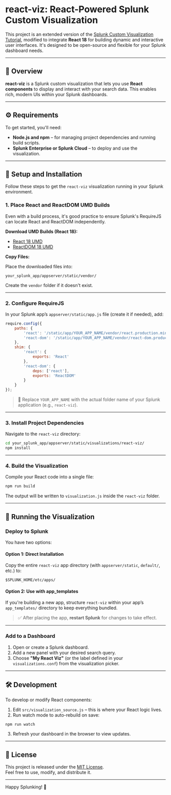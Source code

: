 # react-viz: React-Powered Splunk Custom Visualization

This project is an extended version of the [Splunk Custom Visualization Tutorial](https://docs.splunk.com/Documentation/Splunk/9.4.2/AdvancedDev/CustomVizTutorial), modified to integrate **React 18** for building dynamic and interactive user interfaces. It's designed to be open-source and flexible for your Splunk dashboard needs.

---

## 📖 Overview

**react-viz** is a Splunk custom visualization that lets you use **React components** to display and interact with your search data. This enables rich, modern UIs within your Splunk dashboards.

---

## ⚙️ Requirements

To get started, you'll need:

- **Node.js and npm** – for managing project dependencies and running build scripts.
- **Splunk Enterprise or Splunk Cloud** – to deploy and use the visualization.

---

## 🚀 Setup and Installation

Follow these steps to get the `react-viz` visualization running in your Splunk environment.

### 1. Place React and ReactDOM UMD Builds

Even with a build process, it's good practice to ensure Splunk's RequireJS can locate React and ReactDOM independently.

**Download UMD Builds (React 18):**

- [React 18 UMD](https://unpkg.com/react@18/umd/react.production.min.js)
- [ReactDOM 18 UMD](https://unpkg.com/react-dom@18/umd/react-dom.production.min.js)

**Copy Files:**

Place the downloaded files into:

```
your_splunk_app/appserver/static/vendor/
```

Create the `vendor` folder if it doesn't exist.

---

### 2. Configure RequireJS

In your Splunk app’s `appserver/static/app.js` file (create it if needed), add:

```javascript
require.config({
    paths: {
        'react': '/static/app/YOUR_APP_NAME/vendor/react.production.min',
        'react-dom': '/static/app/YOUR_APP_NAME/vendor/react-dom.production.min'
    },
    shim: {
        'react': {
            exports: 'React'
        },
        'react-dom': {
            deps: ['react'],
            exports: 'ReactDOM'
        }
    }
});
```

> 🔁 Replace `YOUR_APP_NAME` with the actual folder name of your Splunk application (e.g., `react-viz`).

---

### 3. Install Project Dependencies

Navigate to the `react-viz` directory:

```bash
cd your_splunk_app/appserver/static/visualizations/react-viz/
npm install
```

---

### 4. Build the Visualization

Compile your React code into a single file:

```bash
npm run build
```

The output will be written to `visualization.js` inside the `react-viz` folder.

---

## 🧪 Running the Visualization

### Deploy to Splunk

You have two options:

#### Option 1: Direct Installation

Copy the entire `react-viz` app directory (with `appserver/static`, `default/`, etc.) to:

```
$SPLUNK_HOME/etc/apps/
```

#### Option 2: Use with app_templates

If you're building a new app, structure `react-viz` within your app’s `app_templates/` directory to keep everything bundled.

> ✅ After placing the app, **restart Splunk** for changes to take effect.

---

### Add to a Dashboard

1. Open or create a Splunk dashboard.
2. Add a new panel with your desired search query.
3. Choose **"My React Viz"** (or the label defined in your `visualizations.conf`) from the visualization picker.

---

## 🛠️ Development

To develop or modify React components:

1. Edit `src/visualization_source.js` – this is where your React logic lives.
2. Run watch mode to auto-rebuild on save:

```bash
npm run watch
```

3. Refresh your dashboard in the browser to view updates.

---

## 📄 License

This project is released under the [MIT License](LICENSE).  
Feel free to use, modify, and distribute it.

---

Happy Splunking! 🎉
